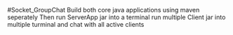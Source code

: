 #Socket_GroupChat
Build both core java applications using maven seperately
Then run ServerApp jar into a terminal
run multiple Client jar into multiple turminal and chat with all active clients
